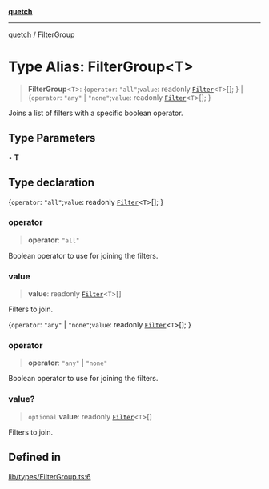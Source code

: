[**quetch**](../README.md)

***

[quetch](../README.md) / FilterGroup

# Type Alias: FilterGroup\<T\>

> **FilterGroup**\<`T`\>: \{`operator`: `"all"`;`value`: readonly [`Filter`](Filter.md)\<`T`\>[]; \} \| \{`operator`: `"any"` \| `"none"`;`value`: readonly [`Filter`](Filter.md)\<`T`\>[]; \}

Joins a list of filters with a specific boolean operator.

## Type Parameters

• **T**

## Type declaration

\{`operator`: `"all"`;`value`: readonly [`Filter`](Filter.md)\<`T`\>[]; \}

### operator

> **operator**: `"all"`

Boolean operator to use for joining the filters.

### value

> **value**: readonly [`Filter`](Filter.md)\<`T`\>[]

Filters to join.

\{`operator`: `"any"` \| `"none"`;`value`: readonly [`Filter`](Filter.md)\<`T`\>[]; \}

### operator

> **operator**: `"any"` \| `"none"`

Boolean operator to use for joining the filters.

### value?

> `optional` **value**: readonly [`Filter`](Filter.md)\<`T`\>[]

Filters to join.

## Defined in

[lib/types/FilterGroup.ts:6](https://github.com/nevoland/quetch/blob/daab7d5db71d61e74901886a2473b07ec4e9fc05/lib/types/FilterGroup.ts#L6)
